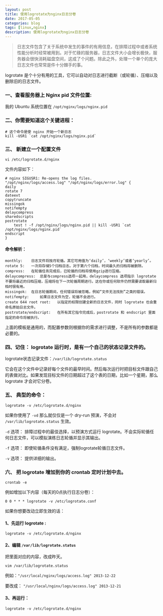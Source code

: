 ```yaml
---
layout: post
title: 使用logrotate为nginx日志分卷
date: 2017-05-05
categories: blog
tags: [linux,nginx]
description: 使用logrotate为nginx日志分卷
---
```


> 日志文件包含了关于系统中发生的事件的有用信息，在排障过程中或者系统性能分析时经常被用到。对于忙碌的服务器，日志文件大小会增长极快，服务器会很快消耗磁盘空间，这成了个问题。除此之外，处理一个单个的庞大日志文件也常常是件十分棘手的事。


logrotate 是个十分有用的工具，它可以自动对日志进行截断（或轮循）、压缩以及删除旧的日志文件。

### 一、查看服务器上 Nginx pid 文件位置:

我的 Ubuntu 系统位置在 `/opt/nginx/logs/nginx.pid`

### 二、你需要知道这个关键进程：  

	# 这个命令是使 nginx 开始一个新日志
	kill -USR1 `cat /opt/nginx/logs/nginx.pid`

### 三、 新建立一个配置文件

	vi /etc/logrotate.d/nginx

文件内容如下： 

	# nginx SIGUSR1: Re-opens the log files.
	"/opt/nginx/logs/access.log" "/opt/nginx/logs/error.log" {
	daily
	rotate 7
	dateext
	copytruncate
	missingok
	notifempty
	delaycompress
	sharedscripts
	postrotate
		test ! -f /opt/nginx/logs/nginx.pid || kill -USR1 `cat /opt/nginx/logs/nginx.pid`
	endscript
	}

#### 命令解析：

	monthly: 	日志文件将按月轮循。其它可用值为‘daily’，‘weekly’或者‘yearly’。
	rotate 5: 	一次将存储5个归档日志。对于第六个归档，时间最久的归档将被删除。
	compress: 	在轮循任务完成后，已轮循的归档将使用gzip进行压缩。
	delaycompress: 	总是与compress选项一起用，delaycompress 选项指示 logrotate 不要将最近的归档压缩，压缩将在下一次轮循周期进行。这在你或任何软件仍然需要读取最新归档时很有用。
	missingok: 	在日志轮循期间，任何错误将被忽略，例如“文件无法找到”之类的错误。
	notifempty: 	如果日志文件为空，轮循不会进行。
	create 644 root root: 	以指定的权限创建全新的日志文件，同时 logrotate 也会重命名原始日志文件。
	postrotate/endscript: 	在所有其它指令完成后，postrotate 和 endscript 里面指定的命令将被执行。

上面的模板是通用的，而配置参数则根据你的需求进行调整，不是所有的参数都是必要的。

### 四、记住： logrotate 运行时，是有一个自己的状态记录文件的。

logrotate状态记录文件：`/var/lib/logrotate.status`

它会在这个文件中记录好每个文件的最早时间。然后每次运行时把目标文件跟自己的表做对比。如果发现目标文件的日期超过了这个表的日期，比如一个星期，那么 logrotate 才会对它分卷。 

### 五、 典型的命令：  

	logrotate -v /etc/logrotate.d/nginx

如果你使用了 `-vd` 那么就仅仅是一个 dry-run 预演，不会对 `/var/lib/logrotate.status` 生效。

`-d` 选项：	排障过程中的最佳选择，以预演方式运行 logrotate。不会实际轮循任何日志文件，可以模拟演练日志轮循并显示其输出。

`-f` 选项：	即使轮循条件没有满足，强制logrotate轮循日志文件。

`-v` 选项：	提供详细的输出。

### 六、 把 logrotate 增加到你的 crontab 定时计划中去。

	crontab -e

例如增加以下内容（每天的0点执行日志分卷）：

	0 0 * * * logrotate -v /etc/logrotate.conf

如果你想要改动立即生效的话：

#### 1、先运行 logrotate : 

	logrotate -v /etc/logrotate.d/nginx

#### 2、编辑 `/var/lib/logrotate.status`

把里面对应的内容，改成昨天。

	vim /var/lib/logrotate.status

例如：`"/usr/local/nginx/logs/access.log" 2013-12-22`

要改成： `"/usr/local/nginx/logs/access.log" 2013-12-21`

#### 3、再运行：

	logrotate -v /etc/logrotate.d/nginx